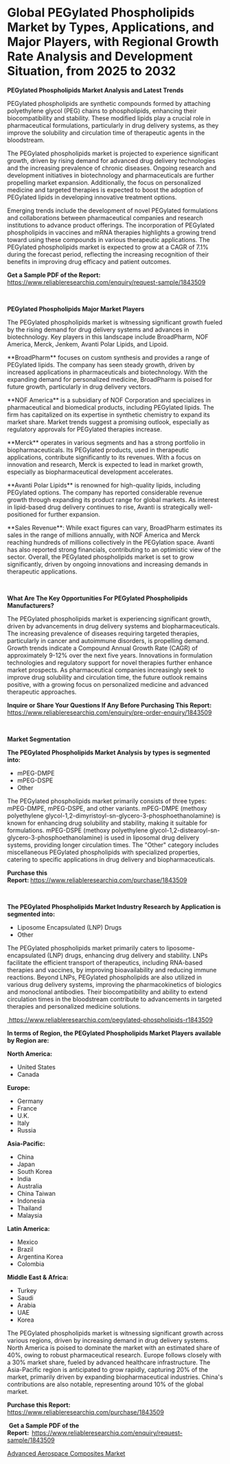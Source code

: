 <p><h1>Global PEGylated Phospholipids Market by Types, Applications, and Major Players, with Regional Growth Rate Analysis and Development Situation, from 2025 to 2032</h1></p><p><strong>PEGylated Phospholipids Market Analysis and Latest Trends</strong></p>
<p><p>PEGylated phospholipids are synthetic compounds formed by attaching polyethylene glycol (PEG) chains to phospholipids, enhancing their biocompatibility and stability. These modified lipids play a crucial role in pharmaceutical formulations, particularly in drug delivery systems, as they improve the solubility and circulation time of therapeutic agents in the bloodstream.</p><p>The PEGylated phospholipids market is projected to experience significant growth, driven by rising demand for advanced drug delivery technologies and the increasing prevalence of chronic diseases. Ongoing research and development initiatives in biotechnology and pharmaceuticals are further propelling market expansion. Additionally, the focus on personalized medicine and targeted therapies is expected to boost the adoption of PEGylated lipids in developing innovative treatment options.</p><p>Emerging trends include the development of novel PEGylated formulations and collaborations between pharmaceutical companies and research institutions to advance product offerings. The incorporation of PEGylated phospholipids in vaccines and mRNA therapies highlights a growing trend toward using these compounds in various therapeutic applications. The PEGylated phospholipids market is expected to grow at a CAGR of 7.1% during the forecast period, reflecting the increasing recognition of their benefits in improving drug efficacy and patient outcomes.</p></p>
<p><strong>Get a Sample PDF of the Report:&nbsp;</strong> <a href="https://www.reliableresearchiq.com/enquiry/request-sample/1843509?utm_campaign=3068&utm_medium=2&utm_source=Github&utm_content=ia&utm_term=02042025&utm_id=pegylated-phospholipids">https://www.reliableresearchiq.com/enquiry/request-sample/1843509</a></p>
<p>&nbsp;</p>
<p><strong>PEGylated Phospholipids Major Market Players</strong></p>
<p><p>The PEGylated phospholipids market is witnessing significant growth fueled by the rising demand for drug delivery systems and advances in biotechnology. Key players in this landscape include BroadPharm, NOF America, Merck, Jenkem, Avanti Polar Lipids, and Lipoid.</p><p>**BroadPharm** focuses on custom synthesis and provides a range of PEGylated lipids. The company has seen steady growth, driven by increased applications in pharmaceuticals and biotechnology. With the expanding demand for personalized medicine, BroadPharm is poised for future growth, particularly in drug delivery vectors.</p><p>**NOF America** is a subsidiary of NOF Corporation and specializes in pharmaceutical and biomedical products, including PEGylated lipids. The firm has capitalized on its expertise in synthetic chemistry to expand its market share. Market trends suggest a promising outlook, especially as regulatory approvals for PEGylated therapies increase.</p><p>**Merck** operates in various segments and has a strong portfolio in biopharmaceuticals. Its PEGylated products, used in therapeutic applications, contribute significantly to its revenues. With a focus on innovation and research, Merck is expected to lead in market growth, especially as biopharmaceutical development accelerates.</p><p>**Avanti Polar Lipids** is renowned for high-quality lipids, including PEGylated options. The company has reported considerable revenue growth through expanding its product range for global markets. As interest in lipid-based drug delivery continues to rise, Avanti is strategically well-positioned for further expansion.</p><p>**Sales Revenue**: While exact figures can vary, BroadPharm estimates its sales in the range of millions annually, with NOF America and Merck reaching hundreds of millions collectively in the PEGylation space. Avanti has also reported strong financials, contributing to an optimistic view of the sector. Overall, the PEGylated phospholipids market is set to grow significantly, driven by ongoing innovations and increasing demands in therapeutic applications.</p></p>
<p>&nbsp;</p>
<p><strong>What Are The Key Opportunities For PEGylated Phospholipids Manufacturers?</strong></p>
<p><p>The PEGylated phospholipids market is experiencing significant growth, driven by advancements in drug delivery systems and biopharmaceuticals. The increasing prevalence of diseases requiring targeted therapies, particularly in cancer and autoimmune disorders, is propelling demand. Growth trends indicate a Compound Annual Growth Rate (CAGR) of approximately 9-12% over the next five years. Innovations in formulation technologies and regulatory support for novel therapies further enhance market prospects. As pharmaceutical companies increasingly seek to improve drug solubility and circulation time, the future outlook remains positive, with a growing focus on personalized medicine and advanced therapeutic approaches.</p></p>
<p><strong>Inquire or Share Your Questions If Any Before Purchasing This Report:</strong> <a href="https://www.reliableresearchiq.com/enquiry/pre-order-enquiry/1843509?utm_campaign=3068&utm_medium=2&utm_source=Github&utm_content=ia&utm_term=02042025&utm_id=pegylated-phospholipids">https://www.reliableresearchiq.com/enquiry/pre-order-enquiry/1843509</a></p>
<p>&nbsp;</p>
<p><strong>Market Segmentation</strong></p>
<p><strong>The PEGylated Phospholipids Market Analysis by types is segmented into:</strong></p>
<p><ul><li>mPEG-DMPE</li><li>mPEG-DSPE</li><li>Other</li></ul></p>
<p><p>The PEGylated phospholipids market primarily consists of three types: mPEG-DMPE, mPEG-DSPE, and other variants. mPEG-DMPE (methoxy polyethylene glycol-1,2-dimyristoyl-sn-glycero-3-phosphoethanolamine) is known for enhancing drug solubility and stability, making it suitable for formulations. mPEG-DSPE (methoxy polyethylene glycol-1,2-distearoyl-sn-glycero-3-phosphoethanolamine) is used in liposomal drug delivery systems, providing longer circulation times. The "Other" category includes miscellaneous PEGylated phospholipids with specialized properties, catering to specific applications in drug delivery and biopharmaceuticals.</p></p>
<p><strong>Purchase this Report:&nbsp;</strong><a href="https://www.reliableresearchiq.com/purchase/1843509?utm_campaign=3068&utm_medium=2&utm_source=Github&utm_content=ia&utm_term=02042025&utm_id=pegylated-phospholipids">https://www.reliableresearchiq.com/purchase/1843509</a></p>
<p>&nbsp;</p>
<p><strong>The PEGylated Phospholipids Market Industry Research by Application is segmented into:</strong></p>
<p><ul><li>Liposome Encapsulated (LNP) Drugs</li><li>Other</li></ul></p>
<p><p>The PEGylated phospholipids market primarily caters to liposome-encapsulated (LNP) drugs, enhancing drug delivery and stability. LNPs facilitate the efficient transport of therapeutics, including RNA-based therapies and vaccines, by improving bioavailability and reducing immune reactions. Beyond LNPs, PEGylated phospholipids are also utilized in various drug delivery systems, improving the pharmacokinetics of biologics and monoclonal antibodies. Their biocompatibility and ability to extend circulation times in the bloodstream contribute to advancements in targeted therapies and personalized medicine solutions.</p></p>
<p><a href="https://www.reliableresearchiq.com/pegylated-phospholipids-r1843509?utm_campaign=3068&utm_medium=2&utm_source=Github&utm_content=ia&utm_term=02042025&utm_id=pegylated-phospholipids">&nbsp;https://www.reliableresearchiq.com/pegylated-phospholipids-r1843509</a></p>
<p><strong>In terms of Region, the PEGylated Phospholipids Market Players available by Region are:</strong></p>
<p>
    <p> <strong> North America: </strong>
        <ul>
            <li>United States</li>
            <li>Canada</li>
        </ul>
        </p> 
    <p> <strong> Europe: </strong>
        <ul>
            <li>Germany</li>
            <li>France</li>
            <li>U.K.</li>
            <li>Italy</li>
            <li>Russia</li>
        </ul>
        </p> 
    <p> <strong> Asia-Pacific: </strong>
        <ul>
            <li>China</li>
            <li>Japan</li>
            <li>South Korea</li>
            <li>India</li>
            <li>Australia</li>
            <li>China Taiwan</li>
            <li>Indonesia</li>
            <li>Thailand</li>
            <li>Malaysia</li>
        </ul>
        </p> 
    <p> <strong> Latin America: </strong>
        <ul>
            <li>Mexico</li>
            <li>Brazil</li>
            <li>Argentina Korea</li>
            <li>Colombia</li>
        </ul>
        </p> 
    <p> <strong> Middle East & Africa: </strong>
        <ul>
            <li>Turkey</li>
            <li>Saudi</li>
            <li>Arabia</li>
            <li>UAE</li>
            <li>Korea</li>
        </ul>
    </p>
    </p>
<p><p>The PEGylated phospholipids market is witnessing significant growth across various regions, driven by increasing demand in drug delivery systems. North America is poised to dominate the market with an estimated share of 40%, owing to robust pharmaceutical research. Europe follows closely with a 30% market share, fueled by advanced healthcare infrastructure. The Asia-Pacific region is anticipated to grow rapidly, capturing 20% of the market, primarily driven by expanding biopharmaceutical industries. China's contributions are also notable, representing around 10% of the global market.</p></p>
<p><strong>Purchase this Report: </strong><a href="https://www.reliableresearchiq.com/purchase/1843509?utm_campaign=3068&utm_medium=2&utm_source=Github&utm_content=ia&utm_term=02042025&utm_id=pegylated-phospholipids">https://www.reliableresearchiq.com/purchase/1843509</a></p>
<p>&nbsp;<strong>Get a Sample PDF of the Report:&nbsp;&nbsp;</strong><a href="https://www.reliableresearchiq.com/enquiry/request-sample/1843509?utm_campaign=3068&utm_medium=2&utm_source=Github&utm_content=ia&utm_term=02042025&utm_id=pegylated-phospholipids">https://www.reliableresearchiq.com/enquiry/request-sample/1843509</a></p>
<p><strong></strong></p>
<p><p><a href="https://github.com/paljuhubeyde/Market-Research-Report-List-1/blob/main/advanced-aerospace-composites-market.md?utm_campaign=3068&utm_medium=2&utm_source=Github&utm_content=ia&utm_term=02042025&utm_id=pegylated-phospholipids">Advanced Aerospace Composites Market</a></p></p>